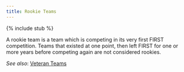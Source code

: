 ```yaml
---
title: Rookie Teams
---
```


{% include stub %}

A rookie team is a team which is competing in its very first FIRST
competition. Teams that existed at one point, then left FIRST for one or more
years before competing again are not considered rookies.

_See also_: [Veteran Teams](veteran-teams)